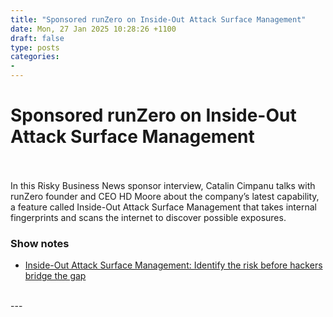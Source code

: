 ```yaml
---
title: "Sponsored runZero on Inside-Out Attack Surface Management"
date: Mon, 27 Jan 2025 10:28:26 +1100
draft: false
type: posts
categories: 
- 
---
```

# Sponsored runZero on Inside-Out Attack Surface Management

<br/>

<br/>
In this Risky Business News sponsor interview, Catalin Cimpanu talks with runZero founder and CEO HD Moore about the company’s latest capability, a feature called Inside-Out Attack Surface Management that takes internal fingerprints and scans the internet to discover possible exposures.

### Show notes

-   [Inside-Out Attack Surface Management: Identify the risk before hackers bridge the gap](https://www.runzero.com/blog/inside-out-attack-surface-management/)

<br/>
---
